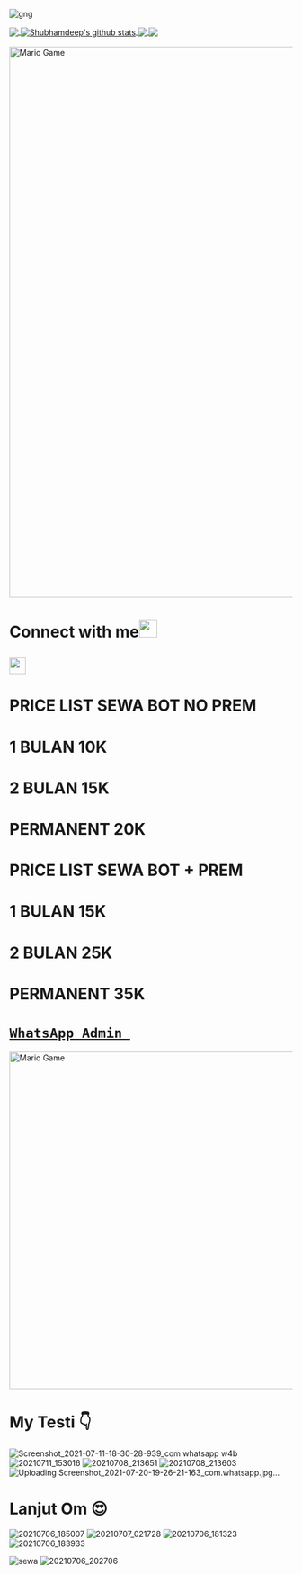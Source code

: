 

![gng](https://user-images.githubusercontent.com/88885503/131461098-2a9506e2-07ea-4be0-8fdf-fdbe4c1e433c.jpg)









<a href="https://github.com/itsmegng">

  <img align="center" src="https://github-readme-stats.vercel.app/api/top-langs/?username=itsmegng&theme=dark&hide_langs_below=1" />

</a>

<a href="https://github.com/itsmegng">

 <img align="center" src="https://github-readme-stats.vercel.app/api?username=itsmegng&show_icons=true&theme=dark&line_height=27" alt="Shubhamdeep's github stats"/>

</a>

<a href="https://github.com/TheDudeThatCode/TheD">

  <img align="center" src="https://github-readme-stats.vercel.app/api/pin/?username=TheDudeThatCode&repo=TheDudeThatCode&theme=dark" />

</a>

<a href="https://github.com/TheDudeThatCode/Fun-with-DS-and-Algo">

 <img align="center" src="https://github-readme-stats.vercel.app/api/pin/?username=TheDudeThatCode&repo=Fun-with-DS-and-Algo&theme=dark" />

</a>

<br>

<!--

![Shubhamdeep's github stats](https://github-readme-stats.vercel.app/api?username=TheDudeThatCode&show_icons=true&hide_border=true)

-->

<br>

<img src="https://github.com/TheDudeThatCode/TheDudeThatCode/blob/master/Assets/Mario_Gameplay.gif" alt="Mario Game" width="980">

<br>

# Connect with me<img src="https://github.com/TheDudeThatCode/TheDudeThatCode/blob/master/Assets/Handshake.gif" height="32px">





## <img src="https://github.com/TheDudeThatCode/TheDudeThatCode/blob/master/Assets/Hi.gif" width="29px"> 

# PRICE LIST SEWA BOT NO PREM

# 1 BULAN 10K

# 2 BULAN 15K

# PERMANENT 20K



# PRICE LIST SEWA BOT + PREM

# 1 BULAN 15K

# 2 BULAN 25K

# PERMANENT 35K

# [`WhatsApp Admin `](https://wa.me/+6285215988509)



<img src="https://github.com/TheDudeThatCode/TheDudeThatCode/blob/master/Assets/Mario_Gameplay.gif" alt="Mario Game" width="600" />



# My Testi 👇


![Screenshot_2021-07-11-18-30-28-939_com whatsapp w4b](https://user-images.githubusercontent.com/88885503/131460791-3ebacb1c-5cef-4296-91a0-cf917b3841a7.jpg)
![20210711_153016](https://user-images.githubusercontent.com/88885503/131460836-153e33e7-4766-4f0b-afd8-f71e685b0f4e.jpg)
![20210708_213651](https://user-images.githubusercontent.com/88885503/131460872-d2ad6ae4-3448-44bb-aec6-befe830d460c.jpg)
![20210708_213603](https://user-images.githubusercontent.com/88885503/131460889-e34637fb-fc5f-4bbd-8b1e-ac8bf4819781.jpg)
![Uploading Screenshot_2021-07-20-19-26-21-163_com.whatsapp.jpg…]()

# Lanjut Om 😍





![20210706_185007](https://user-images.githubusercontent.com/88885503/131462148-2a489964-9bb8-419e-8f6a-2a6d2a7eeb7d.jpg)
![20210707_021728](https://user-images.githubusercontent.com/88885503/131462082-e478bd18-99ae-4377-b445-77d992df5f82.jpg)
![20210706_181323](https://user-images.githubusercontent.com/88885503/131462107-f1f8336b-b10e-404d-92ca-aab2141211c4.jpg)
![20210706_183933](https://user-images.githubusercontent.com/88885503/131462129-c1478d01-4928-4878-a69a-03cd71ce2606.jpg)



![sewa](https://user-images.githubusercontent.com/88885503/131462039-703a7bdc-6dc5-448d-81aa-3477e9380588.jpg)
![20210706_202706](https://user-images.githubusercontent.com/88885503/131462060-556e4929-916b-4163-a292-bdf49579f543.jpg)

